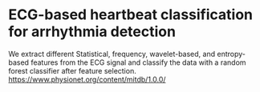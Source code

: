 # ECG-based heartbeat classification for arrhythmia detection
We extract different Statistical, frequency, wavelet-based, and entropy-based features from the ECG signal and classify the data with a random forest classifier after feature selection.
https://www.physionet.org/content/mitdb/1.0.0/
